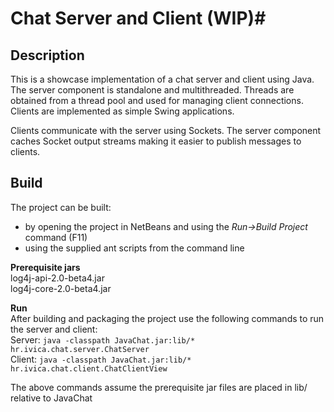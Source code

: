# Chat Server and Client (WIP)#

## Description ##

This is a showcase implementation of a chat server and client using Java. The
server component is standalone and multithreaded. Threads are obtained from a
thread pool and used for managing client connections. Clients are implemented
as simple Swing applications.

Clients communicate with the server using Sockets. The server component caches
Socket output streams making it easier to publish messages to clients.

## Build ##

The project can be built:  
+ by opening the project in NetBeans and using the *Run->Build Project* command
  (F11)
+ using the supplied ant scripts from the command line

**Prerequisite jars**  
log4j-api-2.0-beta4.jar  
log4j-core-2.0-beta4.jar

**Run**  
After building and packaging the project use the following commands to run the
server and client:  
Server: `java -classpath JavaChat.jar:lib/* hr.ivica.chat.server.ChatServer`  
Client: `java -classpath JavaChat.jar:lib/* hr.ivica.chat.client.ChatClientView`  
  
The above commands assume the prerequisite jar files are placed in lib/ relative to JavaChat

